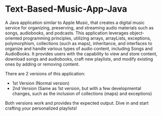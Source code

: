# Text-Based-Music-App-Java
A Java application similar to Apple Music, that creates a digital music service for organizing, preserving, and streaming audio materials such as songs, audiobooks, and podcasts. 
This application leverages object-oriented programming principles, utilizing arrays, arrayLists, exceptions, polymorphism, collections (such as maps), inheritance, and interfaces to organize and handle various types of audio content, including Songs and AudioBooks. It provides users with the capability to view and store content, download songs and audiobooks, craft new playlists, and modify existing ones by adding or removing content.

There are 2 versions of this application: 
- 1st Version (Normal version)
- 2nd Version (Same as 1st version, but with a few developmental changes, such as the inclusion of collections (maps) and exceptions)

Both versions work and provides the expected output. Dive in and start crafting your personalized playlists!
